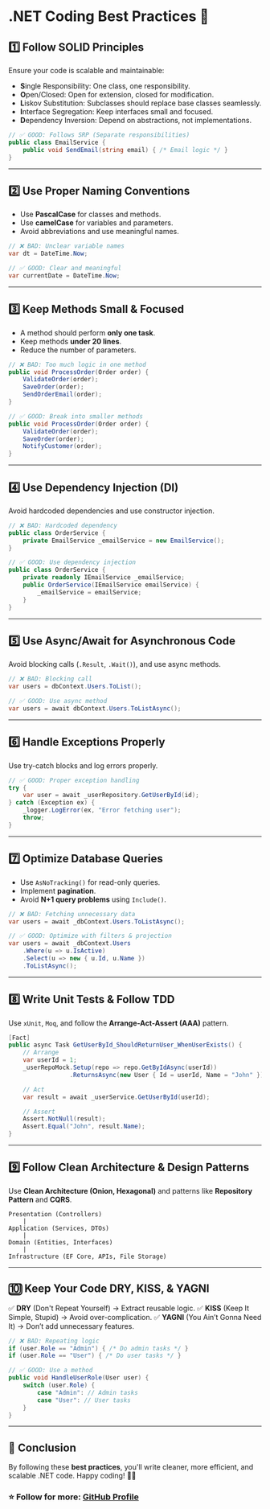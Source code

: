 # .NET Coding Best Practices 🚀

## 1️⃣ Follow SOLID Principles
Ensure your code is scalable and maintainable:
- **S**ingle Responsibility: One class, one responsibility.
- **O**pen/Closed: Open for extension, closed for modification.
- **L**iskov Substitution: Subclasses should replace base classes seamlessly.
- **I**nterface Segregation: Keep interfaces small and focused.
- **D**ependency Inversion: Depend on abstractions, not implementations.

```csharp
// ✅ GOOD: Follows SRP (Separate responsibilities)
public class EmailService {
    public void SendEmail(string email) { /* Email logic */ }
}
```

---

## 2️⃣ Use Proper Naming Conventions
- Use **PascalCase** for classes and methods.
- Use **camelCase** for variables and parameters.
- Avoid abbreviations and use meaningful names.

```csharp
// ❌ BAD: Unclear variable names
var dt = DateTime.Now;

// ✅ GOOD: Clear and meaningful
var currentDate = DateTime.Now;
```

---

## 3️⃣ Keep Methods Small & Focused
- A method should perform **only one task**.
- Keep methods **under 20 lines**.
- Reduce the number of parameters.

```csharp
// ❌ BAD: Too much logic in one method
public void ProcessOrder(Order order) {
    ValidateOrder(order);
    SaveOrder(order);
    SendOrderEmail(order);
}

// ✅ GOOD: Break into smaller methods
public void ProcessOrder(Order order) {
    ValidateOrder(order);
    SaveOrder(order);
    NotifyCustomer(order);
}
```

---

## 4️⃣ Use Dependency Injection (DI)
Avoid hardcoded dependencies and use constructor injection.

```csharp
// ❌ BAD: Hardcoded dependency
public class OrderService {
    private EmailService _emailService = new EmailService();
}

// ✅ GOOD: Use dependency injection
public class OrderService {
    private readonly IEmailService _emailService;
    public OrderService(IEmailService emailService) {
        _emailService = emailService;
    }
}
```

---

## 5️⃣ Use Async/Await for Asynchronous Code
Avoid blocking calls (`.Result`, `.Wait()`), and use async methods.

```csharp
// ❌ BAD: Blocking call
var users = dbContext.Users.ToList(); 

// ✅ GOOD: Use async method
var users = await dbContext.Users.ToListAsync();
```

---

## 6️⃣ Handle Exceptions Properly
Use try-catch blocks and log errors properly.

```csharp
// ✅ GOOD: Proper exception handling
try {
    var user = await _userRepository.GetUserById(id);
} catch (Exception ex) {
    _logger.LogError(ex, "Error fetching user");
    throw;
}
```

---

## 7️⃣ Optimize Database Queries
- Use `AsNoTracking()` for read-only queries.
- Implement **pagination**.
- Avoid **N+1 query problems** using `Include()`.

```csharp
// ❌ BAD: Fetching unnecessary data
var users = await _dbContext.Users.ToListAsync();

// ✅ GOOD: Optimize with filters & projection
var users = await _dbContext.Users
    .Where(u => u.IsActive)
    .Select(u => new { u.Id, u.Name })
    .ToListAsync();
```

---

## 8️⃣ Write Unit Tests & Follow TDD
Use `xUnit`, `Moq`, and follow the **Arrange-Act-Assert (AAA)** pattern.

```csharp
[Fact]
public async Task GetUserById_ShouldReturnUser_WhenUserExists() {
    // Arrange
    var userId = 1;
    _userRepoMock.Setup(repo => repo.GetByIdAsync(userId))
                 .ReturnsAsync(new User { Id = userId, Name = "John" });

    // Act
    var result = await _userService.GetUserById(userId);

    // Assert
    Assert.NotNull(result);
    Assert.Equal("John", result.Name);
}
```

---

## 9️⃣ Follow Clean Architecture & Design Patterns
Use **Clean Architecture (Onion, Hexagonal)** and patterns like **Repository Pattern** and **CQRS**.

```
Presentation (Controllers)
    |
Application (Services, DTOs)
    |
Domain (Entities, Interfaces)
    |
Infrastructure (EF Core, APIs, File Storage)
```

---

## 🔟 Keep Your Code DRY, KISS, & YAGNI
✅ **DRY** (Don't Repeat Yourself) → Extract reusable logic.
✅ **KISS** (Keep It Simple, Stupid) → Avoid over-complication.
✅ **YAGNI** (You Ain’t Gonna Need It) → Don’t add unnecessary features.

```csharp
// ❌ BAD: Repeating logic
if (user.Role == "Admin") { /* Do admin tasks */ }
if (user.Role == "User") { /* Do user tasks */ }

// ✅ GOOD: Use a method
public void HandleUserRole(User user) {
    switch (user.Role) {
        case "Admin": // Admin tasks
        case "User": // User tasks
    }
}
```

---

## 📌 Conclusion
By following these **best practices**, you'll write cleaner, more efficient, and scalable .NET code. Happy coding! 🎯🔥

### ⭐ Follow for more: [GitHub Profile](https://github.com/yourusername)
